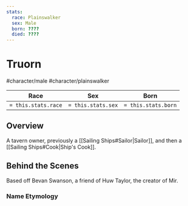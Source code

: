 ```yaml
---
stats:
  race: Plainswalker
  sex: Male
  born: ????
  died: ????
---
```


# Truorn
#character/male #character/plainswalker

Race | Sex | Born
-----|-----|-----
`= this.stats.race` | `= this.stats.sex` | `= this.stats.born` | `= this.stats.died`

## Overview
A tavern owner, previously a [[Sailing Ships#Sailor|Sailor]], and then a [[Sailing Ships#Cook|Ship's Cook]]. 


## Behind the Scenes
Based off Bevan Swanson, a friend of Huw Taylor, the creator of Mir.
### Name Etymology